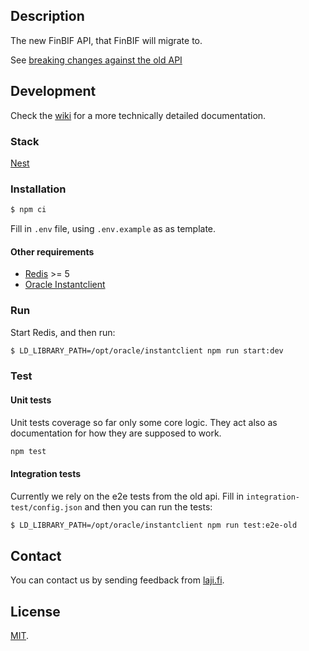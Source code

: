 ## Description

The new FinBIF API, that FinBIF will migrate to.

See [breaking changes against the old API](https://github.com/luomus/laji-api/blob/master/breaking-changes.md)

## Development

Check the [wiki](https://github.com/luomus/laji-api/wiki) for a more technically detailed documentation.

### Stack

[Nest](https://github.com/nestjs/nest)

### Installation

```bash
$ npm ci
```

Fill in `.env` file, using `.env.example` as as template.

#### Other requirements

* [Redis](https://redis.io/docs/latest/operate/oss_and_stack/install/install-redis/) >= 5
* [Oracle Instantclient](https://node-oracledb.readthedocs.io/en/latest/user_guide/installation.html#instzip)

### Run

Start Redis, and then run:

```bash
$ LD_LIBRARY_PATH=/opt/oracle/instantclient npm run start:dev
```

### Test

#### Unit tests

Unit tests coverage so far only some core logic. They act also as documentation for how they are supposed to work.

```bash
npm test
```

#### Integration tests

Currently we rely on the e2e tests from the old api. Fill in `integration-test/config.json` and then you can run the tests:

```bash
$ LD_LIBRARY_PATH=/opt/oracle/instantclient npm run test:e2e-old
```


## Contact

You can contact us by sending feedback from [laji.fi](https://laji.fi).

## License

[MIT](LICENSE).
